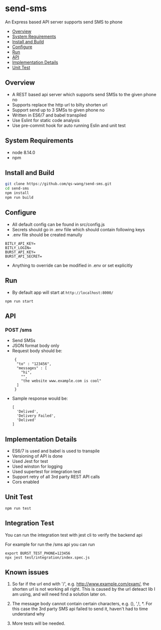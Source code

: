 # send-sms
An Express based API server supports send SMS to phone
<!-- toc -->

- [Overview](#overview)
- [System Requirements](#system-requirements)
- [Install and Build](#install-and-build)
- [Configure](#configure)
- [Run](#run)
- [API](#api)
- [Implementation Details](#implementation-details)
- [Unit Test](#unit-test)
<!-- tocstop -->

## Overview
- A REST based api server which supports send SMSs to the given phone no
- Supports replace the http url to bilty shorten url
- Support send up to 3 SMSs to given phone no
- Written in ES6/7 and babel transpiled
- Use Eslint for static code analysis
- Use pre-commit hook for auto running Eslin and unit test

## System Requirements
- node 8.14.0
- npm

## Install and Build
```bash
git clone https://github.com/qs-wang/send-sms.git
cd send-sms
npm install
npm run build
```
## Configure

- All default config can be found in src/config.js
- Secrets should go in .env fiile which should contain following keys
- .env file should be created manully
```
BITLY_API_KEY=
BITLY_LOGIN=
BURST_API_KEY=
BURST_API_SECRET=
```
- Anything to override can be modified in .env or set explicitly

## Run
- By default app will start at `http://localhost:8000/`
```
npm run start
```

## API

### POST /sms
 - Send SMSs
 - JSON format body only
 - Request body should be:
   ```
    {
     "to" : "123456",
     "messages" : [
       "hi",
       "",
       "the website www.example.com is cool"
     ]
    }
   ```
  - Sample response would be:
    ```
    [
      'Delived',
      'Delivery Failed',
      'Delived'
    ]
    ```

## Implementation Details
- ES6/7 is used and babel is used to transpile
- Versioning of API is done
- Used Jest for test
- Used winston for logging
- Used supertest for integration test
- Support retry of all 3rd party REST API calls
- Cors enabled

## Unit Test
```
npm run test
```

## Integration Test
You can run the integration test with jest cli to verify the backend api

For example for run the /sms api you can run
```
export BURST_TEST_PHONE=123456
npx jest test/integration/index.spec.js
```

## Known issues
1. So far if the url end with '/', e.g. http://www.example.com/exam/, the shorten url is not working all right. This is caused by the url deteact lib I am using, and will need find a solution later on.

2. The message body cannot contain certain characters, e.g. (), ',!, *. For this case the 3rd party SMS api failed to send it, haven't had to time understand why

3. More tests will be needed.
